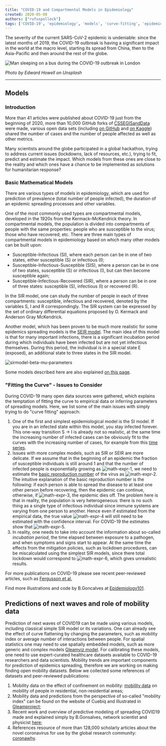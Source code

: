 ```yaml
---
title: "COVID-19 and Compartmental Models in Epidemiology"
created: 2020-05-08
authors: ["rufuspollock"]
tags: ['COVID-19', 'epidemiology', 'models', 'curve-fitting', 'epidemic']
---
```


The severity of the current SARS-CoV-2 epidemic is undeniable: since the latest months of 2019, the COVID-19 outbreak is having a significant impact in the world at the macro level, starting its spread from China, then to the Asia-Pacific and then around the rest of the globe.

![Man sleeping on a bus during the COVID-19 outbreak in London](/static/img/blog/2020-05-05-covid19-models/edward-howell-IDhks1n8GYM-unsplash.jpg)

_Photo by Edward Howell on Unsplash_

---

## Models

### Introduction

More than 41 articles were published about COVID-19 just from the beginning of 2020, more than 10,000 GitHub forks of [CSSEGISandData](https://github.com/CSSEGISandData) were made, various open data sets (including [on GitHub](https://github.com/nties/COVID19-open-research-dataset) and [on Kaggle](https://www.kaggle.com/sudalairajkumar/novel-corona-virus-2019-dataset)) shared the number of cases and the number of people affected as well as other metrics.

Many scientists around the globe participated in a global hackathon, trying to address current issues (lockdowns, lack of resources, etc.), trying to fit, predict and estimate the impact. Which models from these ones are close to the reality and which ones have a chance to be implemented as solutions for humanitarian response?

### Basic Mathematical Models

There are various types of models in epidemiology, which are used for prediction of prevalence (total number of people infected), the duration of an epidemic spreading processes and other variables.

One of the most commonly used types are compartmental models, developed in the 1920s from the Kermack–McKendrick theory. In compartmental models, the population is divided into compartments of people with the same properties: people who are susceptible to the virus; those who have recovered; etc. There are three main types of compartmental models in epidemiology based on which many other models can be built upon:

- Susceptible-Infectious (SI), where each person can be in one of two states, either susceptible (S) or infectious (I);
- Susceptible-Infectious-Susceptible (SIS), where a person can be in one of two states, susceptible (S) or infectious (I), but can then become susceptible again;
- Susceptible-Infectious-Recovered (SIR), where a person can be in one of three states: susceptible (S), infectious (I) or recovered \(R\).

In the SIR model, one can study the number of people in each of three compartments: susceptible, infectious and recovered, denoted by the variables S, I and R correspondingly. The SIR system can be expressed by the set of ordinary differential equations proposed by O. Kermack and Anderson Gray McKendrick.

Another model, which has been proven to be much more realistic for some epidemics spreading models is the [SEIR model](https://www.medrxiv.org/content/10.1101/2020.03.20.20040048v1). The main idea of this model is that for many important infections, there is a significant incubation period during which individuals have been infected but are not yet infectious themselves. During this period, the individual is in a special state E (exposed), an additional state to three states in the SIR model.

![sirmodel-beta-mu-parameters](/static/img/blog/2020-05-05-covid19-models/sirmodel_beta_mu_parameters.png)

Some models described here are also explained [on this page](https://github.com/datasets/awesome-data/blob/master/coronavirus.md).

### "Fitting the Curve" - Issues to Consider

During COVID-19 many open data sources were gathered, which explains the temptation of fitting the curve to empirical data or inferring parameters of spreading models. Here, we list some of the main issues with simply trying to do "curve fitting" approach:

1. One of the first and simplest epidemiological model is the SI model. If you are in an infected state within this model, you stay infected forever. This one-way transition S → I is already not so realistic, at the same time the increasing number of infected cases can be obviously fit to the curves with the increasing number of cases, for example from this [time series](https://datahub.io/core/covid-19).
2. Issues with more complex models, such as SIR or SEIR are more delicate. If we assume that in the beginning of an epidemic the fraction of susceptible individuals is still around 1 and that the number of infected people is exponentially growing as <img src="/static/img/blog/2020-05-05-covid19-models/math_expr1.png" alt="math-expr-1"/>, we need to estimate the [basic reproduction number](https://en.wikipedia.org/wiki/Basic_reproduction_number) of the virus as <img src="/static/img/blog/2020-05-05-covid19-models/math_expr2.png" alt="math-expr-2"/>. The intuitive explanation of the basic reproduction number is the following: if each person is able to spread the disease to at least one other person before recovering, then the epidemic can continue, otherwise, if <img src="/static/img/blog/2020-05-05-covid19-models/math_expr3.png" alt="math-expr-3"/>, the epidemic dies off. The problem here is that in reality, the population is very heterogeneous: there is no such thing as a single type of infectious individual since immune systems are varying from one person to another. Hence even if estimated from the empirical data, the true value <img src="/static/img/blog/2020-05-05-covid19-models/math_expr4.png" alt="math-expr-4"/> will still need to be estimated with the confidence interval. For COVID-19 the estimates show that <img src="/static/img/blog/2020-05-05-covid19-models/math_expr5.png" alt="math-expr-5"/>.
3. In reality, one needs to take into account the information about so-called *incubation period*, the time elapsed between exposure to a pathogen, and when symptoms and signs start to appear. At the same time the effects from the mitigation policies, such as lockdown procedures, can be miscalculated using the simplest SIR models, since there total lockdown would correspond to <img src="/static/img/blog/2020-05-05-covid19-models/math_expr6.png" alt="math-expr-6"/>, which gives unrealistic results.

For more publications on COVID-19 please see recent peer-reviewed articles, such as [Fergusson et al.](https://www.medrxiv.org/content/10.1101/2020.03.09.20033357v1)

Find more illustrations and code by B.Goncalves at [Epidemiology101](https://github.com/DataForScience/Epidemiology101).

## Predictions of next waves and role of mobility data

Prediction of next waves of COVID19 can be made using various models, 
including classical simple SIR model or its variations. One can already see the effect of curve flattening by changing the parameters, such as mobility index or average number of interactions between people. For spatial statistics one may need to use spatially embedded models, such as more generic and complex models [Gleamviz model](http://www.gleamviz.org/).
For calibrating these models, 
one need to use expert-curated healthcare datasets available to COVID-19 researchers and data scientists.  Mobility trends are important components for prediction of epidemics spreading, therefore we are working on making finding open mobility datasets.
Below we collected some references of datasets and peer-reviewed publications:

1. Mobility data on the effect of confinement on mobility: [mobility data](https://github.com/datasciencecampus/google-mobility-reports-data/) on
mobility of people in residential, non-residential areas;
2. Mobility data and predictions from the perspective of so-called "mobility index" can be found on the website of Cuebiq and illustrated in [Gleamproject](https://covid19.gleamproject.org/mobility);
3. Recent work and overview of predictive modeling of spreading COVID19 made and explained simply by B.Gonsalves, network scientist and physicist [here](https://medium.com/data-for-science/visualizing-the-spread-of-covid-19-a4ea21ee8e46);
4. References resource of more than 128,000 scholarly articles about the novel coronavirus for use by the global research community: [coronawhy](https://www.coronawhy.org/cord19).


